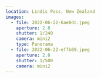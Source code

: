 ```yaml
---
location: Lindis Pass, New Zealand
images:
  - file: 2022-06-22-6ae0dc.jpeg
    aperture: 2.8
    shutter: 1/240
    camera: mini2
    type: Panorama
  - file: 2022-06-22-effb09.jpeg
    aperture: 2.8
    shutter: 1/500
    camera: mini2
---
```

